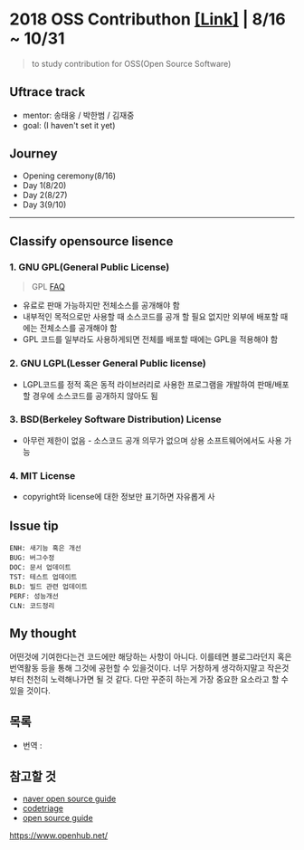 # 2018 OSS Contributhon [[Link]](https://contributhon.kr) | 8/16 ~ 10/31

> to study contribution for OSS(Open Source Software)

## Uftrace track
* mentor: 송태웅 / 박한범 / 김재중
* goal: (I haven't set it yet)

## Journey
- Opening ceremony(8/16)
- Day 1(8/20)
- Day 2(8/27)
- Day 3(9/10)

---

## Classify opensource lisence
### 1. GNU GPL(General Public License)
> GPL [FAQ]()
* 유료로 판매 가능하지만 전체소스를 공개해야 함 
* 내부적인 목적으로만 사용할 때 소스코드를 공개 할 필요 없지만 외부에 배포할 때에는 전체소스를 공개해야 함 
* GPL 코드를 일부라도 사용하게되면 전체를 배포할 때에는 GPL을 적용해야 함

### 2. GNU LGPL(Lesser General Public license)
* LGPL코드를 정적 혹은 동적 라이브러리로 사용한 프로그램을 개발하여 판매/배포할 경우에 소스코드를 공개하지 않아도 됨

### 3. BSD(Berkeley Software Distribution) License
* 아무런 제한이 없음 - 소스코드 공개 의무가 없으며 상용 소프트웨어에서도 사용 가능 

### 4. MIT License
* copyright와 license에 대한 정보만 표기하면 자유롭게 사

## Issue tip
```
ENH: 새기능 혹은 개선
BUG: 버그수정
DOC: 문서 업데이트
TST: 테스트 업데이트
BLD: 빌드 관련 업데이트
PERF: 성능개선
CLN: 코드정리
```

## My thought
어떤것에 기여한다는건 코드에만 해당하는 사항이 아니다. 이를테면 블로그라던지 혹은 번역활동 등을 통해 그것에 공헌할 수 있을것이다. 너무 거창하게 생각하지말고 작은것부터 천천히 노력해나가면 될 것 같다. 다만 꾸준히 하는게 가장 중요한 요소라고 할 수 있을 것이다.

## 목록 
- 번역 :


## 참고할 것 
- [naver open source guide](https://naver.github.io/OpenSourceGuide/book/)
- [codetriage](https://www.codetriage.com/)
- [open source guide](https://opensource.guide/legal/)

https://www.openhub.net/
